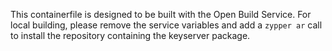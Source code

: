 This containerfile is designed to be built with the Open Build Service. For local building, please remove the service variables and add a `zypper ar` call to install the repository containing the keyserver package.
